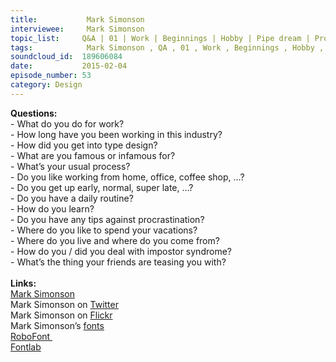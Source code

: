 ```yaml
--- 
title:           Mark Simonson 
interviewee:     Mark Simonson 
topic_list:     Q&A | 01 | Work | Beginnings | Hobby | Pipe dream | Proxima Nova | Proxima Sans | Process | Routine | Learning | Teasing | Procrastination | Traveling |  Impostor syndrome | Faking it
tags:            Mark Simonson , QA , 01 , Work , Beginnings , Hobby , Pipe dream , Proxima Nova , Proxima Sans , Process , Routine , Learning , Teasing , Procrastination , Traveling ,  Impostor syndrome , Faking it
soundcloud_id:  189606084
date:           2015-02-04
episode_number: 53
category: Design
---
```


<p class="show_notes_display"><b>Questions:</b><br>- What do you do for work?<br>- How long have you been working in this industry?<br>- How did you get into type design?<br>- What are you famous or infamous for?<br>- What’s your usual process?<br>- Do you like working from home, office, coffee shop, …?<br>- Do you get up early, normal, super late, …?<br>- Do you have a daily routine?<br>- How do you learn?<br>- Do you have any tips against procrastination?<br>- Where do you like to spend your vacations?<br>- Where do you live and where do you come from?<br>- How do you / did you deal with impostor syndrome?<br>- What’s the thing your friends are teasing you with?<br><br><b>Links:</b><br><a rel="nofollow" target="_blank" href="http://www.marksimonson.com/">Mark Simonson</a><br>Mark Simonson on <a rel="nofollow" target="_blank" href="https://twitter.com/marksimonson">Twitter</a><br>Mark Simonson on <a rel="nofollow" target="_blank" href="https://www.flickr.com/people/62468024@N00/">Flickr</a><br>Mark Simonson’s <a rel="nofollow" target="_blank" href="http://www.marksimonson.com/fonts">fonts</a><br><a rel="nofollow" target="_blank" href="http://doc.robofont.com/">RoboFont </a><br><a rel="nofollow" target="_blank" href="http://www.fontlab.com/">Fontlab</a><br><br><br></p>
